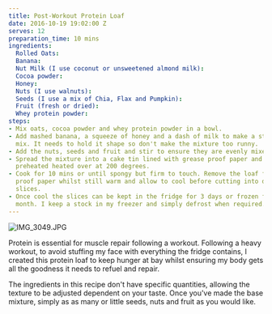 ```yaml
---
title: Post-Workout Protein Loaf
date: 2016-10-19 19:02:00 Z
serves: 12
preparation_time: 10 mins
ingredients:
  Rolled Oats: 
  Banana: 
  Nut Milk (I use coconut or unsweetened almond milk): 
  Cocoa powder: 
  Honey: 
  Nuts (I use walnuts): 
  Seeds (I use a mix of Chia, Flax and Pumpkin): 
  Fruit (fresh or dried): 
  Whey protein powder: 
steps:
- Mix oats, cocoa powder and whey protein powder in a bowl.
- Add mashed banana, a squeeze of honey and a dash of milk to make a sticky, story
  mix. It needs to hold it shape so don't make the mixture too runny.
- Add the nuts, seeds and fruit and stir to ensure they are evenly mixed throughout.
- Spread the mixture into a cake tin lined with grease proof paper and place in a
  preheated heated over at 200 degrees.
- Cook for 10 mins or until spongy but firm to touch. Remove the loaf from the grease
  proof paper whilst still warm and allow to cool before cutting into desired sized
  slices.
- Once cool the slices can be kept in the fridge for 3 days or frozen for about a
  month. I keep a stock in my freezer and simply defrost when required.
---
```


![IMG_3049.JPG](/uploads/IMG_3049.JPG)

Protein is essential for muscle repair following a workout. Following a heavy workout, to avoid stuffing my face with everything the fridge contains, I created this protein loaf to keep hunger at bay whilst ensuring my body gets all the goodness it needs to refuel and repair.

The ingredients in this recipe don't have specific quantities, allowing the texture to be adjusted dependent on your taste. Once you've made the base mixture, simply as as many or little seeds, nuts and fruit as you would like.
